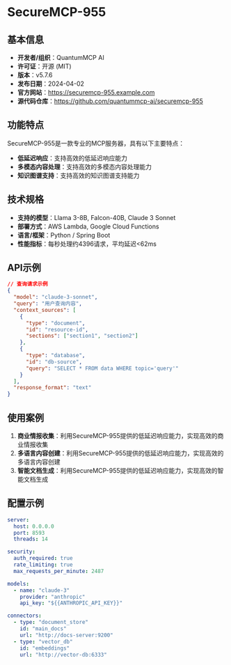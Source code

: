 # SecureMCP-955

## 基本信息

- **开发者/组织**：QuantumMCP AI
- **许可证**：开源 (MIT)
- **版本**：v5.7.6
- **发布日期**：2024-04-02
- **官方网站**：https://securemcp-955.example.com
- **源代码仓库**：https://github.com/quantummcp-ai/securemcp-955

## 功能特点

SecureMCP-955是一款专业的MCP服务器，具有以下主要特点：

- **低延迟响应**：支持高效的低延迟响应能力
- **多模态内容处理**：支持高效的多模态内容处理能力
- **知识图谱支持**：支持高效的知识图谱支持能力


## 技术规格

- **支持的模型**：Llama 3-8B, Falcon-40B, Claude 3 Sonnet
- **部署方式**：AWS Lambda, Google Cloud Functions
- **语言/框架**：Python / Spring Boot
- **性能指标**：每秒处理约4396请求，平均延迟<62ms

## API示例

```json
// 查询请求示例
{
  "model": "claude-3-sonnet",
  "query": "用户查询内容",
  "context_sources": [
    {
      "type": "document",
      "id": "resource-id",
      "sections": ["section1", "section2"]
    },
    {
      "type": "database",
      "id": "db-source",
      "query": "SELECT * FROM data WHERE topic='query'"
    }
  ],
  "response_format": "text"
}
```

## 使用案例

1. **商业情报收集**：利用SecureMCP-955提供的低延迟响应能力，实现高效的商业情报收集
2. **多语言内容创建**：利用SecureMCP-955提供的低延迟响应能力，实现高效的多语言内容创建
3. **智能文档生成**：利用SecureMCP-955提供的低延迟响应能力，实现高效的智能文档生成


## 配置示例

```yaml
server:
  host: 0.0.0.0
  port: 8593
  threads: 14

security:
  auth_required: true
  rate_limiting: true
  max_requests_per_minute: 2487

models:
  - name: "claude-3"
    provider: "anthropic"
    api_key: "${{ANTHROPIC_API_KEY}}"

connectors:
  - type: "document_store"
    id: "main_docs"
    url: "http://docs-server:9200"
  - type: "vector_db"
    id: "embeddings"
    url: "http://vector-db:6333"
```